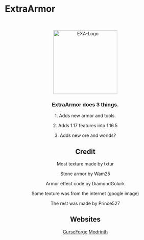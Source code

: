 # ExtraArmor

<br />
<p align="center">
  <a href="https://github.com/Prince527GitHub/ExtraArmor">
    <img src="https://cdn.modrinth.com/data/IYuK6lgn/icon.png" alt="EXA-Logo" width="200" height="200">
  </a>

  <h3 align="center">ExtraArmor does 3 things.</h3>

  <p align="center">1. Adds new armor and tools.</p>
  <p align="center">2. Adds 1.17 features into 1.16.5</p>
  <p align="center">3. Adds new ore and worlds?</p>

  <h2 align="center">Credit</h2>
  
  <p align="center">Most texture made by txtur</p>
  <p align="center">Stone armor by Wam25</p>
  <p align="center">Armor effect code by DiamondGolurk</p>
  <p align="center">Some texture was from the internet (google image)</p>
  <p align="center">The rest was made by Prince527</p>

  <h2 align="center">Websites</h2>
  
  <p align="center">
    <a href="https://www.curseforge.com/minecraft/mc-mods/exa">CurseForge</a>
    <a href="https://modrinth.com/mod/EXA">Modrinth</a>
  </p>

</p>
